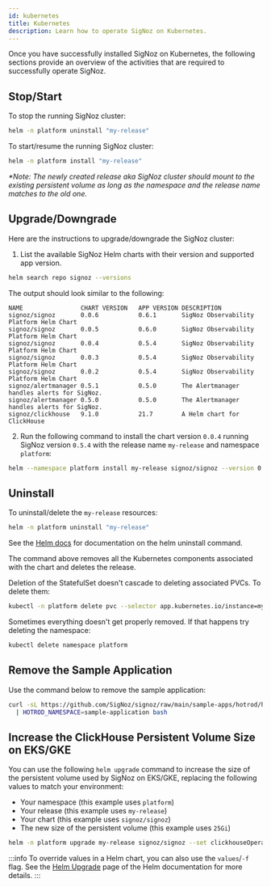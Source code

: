 ```yaml
---
id: kubernetes
title: Kubernetes
description: Learn how to operate SigNoz on Kubernetes.
---
```


Once you have successfully installed SigNoz on Kubernetes, the following sections provide an overview of the activities that are required to successfully operate SigNoz.

## Stop/Start

To stop the running SigNoz cluster:

```bash
helm -n platform uninstall "my-release"
```

To start/resume the running SigNoz cluster:

```bash
helm -n platform install "my-release"
```

_*Note: The newly created release aka SigNoz cluster should mount to the existing persistent volume as long as the *namespace* and the *release name* matches to the old one._

## Upgrade/Downgrade

Here are the instructions to upgrade/downgrade the SigNoz cluster:

1. List the available SigNoz Helm charts with their version and supported app version.
```bash
helm search repo signoz --versions
```
The output should look similar to the following:
```output
NAME               	CHART VERSION	APP VERSION	DESCRIPTION
signoz/signoz      	0.0.6        	0.6.1      	SigNoz Observability Platform Helm Chart
signoz/signoz      	0.0.5        	0.6.0      	SigNoz Observability Platform Helm Chart
signoz/signoz      	0.0.4        	0.5.4      	SigNoz Observability Platform Helm Chart
signoz/signoz      	0.0.3        	0.5.4      	SigNoz Observability Platform Helm Chart
signoz/signoz      	0.0.2        	0.5.4      	SigNoz Observability Platform Helm Chart
signoz/alertmanager	0.5.1        	0.5.0      	The Alertmanager handles alerts for SigNoz.
signoz/alertmanager	0.5.0        	0.5.0      	The Alertmanager handles alerts for SigNoz.
signoz/clickhouse  	9.1.0        	21.7       	A Helm chart for ClickHouse
```

2. Run the following command to install the chart version `0.0.4` running SigNoz version `0.5.4` with the release name `my-release` and namespace `platform`:
```bash
helm --namespace platform install my-release signoz/signoz --version 0.0.4
```

## Uninstall

To uninstall/delete the `my-release` resources:

```bash
helm -n platform uninstall "my-release"
```

See the [Helm docs](https://helm.sh/docs/helm/helm_uninstall/) for documentation on the helm uninstall command.

The command above removes all the Kubernetes components associated
with the chart and deletes the release.

Deletion of the StatefulSet doesn't cascade to deleting associated PVCs. To delete them:

```bash
kubectl -n platform delete pvc --selector app.kubernetes.io/instance=my-release
```

Sometimes everything doesn't get properly removed. If that happens try deleting the namespace:

```bash
kubectl delete namespace platform
```

## Remove the Sample Application

Use the command below to remove the sample application:

```bash
curl -sL https://github.com/SigNoz/signoz/raw/main/sample-apps/hotrod/hotrod-delete.sh \
  | HOTROD_NAMESPACE=sample-application bash
```

##  Increase the ClickHouse Persistent Volume Size on EKS/GKE

You can use the following `helm upgrade` command to increase the size of the persistent volume used by SigNoz on EKS/GKE, replacing the following values to match your environment:

- Your namespace (this example uses `platform`)
- Your release (this example uses `my-release`)
- Your chart (this example uses `signoz/signoz`)
- The new size of the persistent volume (this example uses `25Gi`)

```bash
helm -n platform upgrade my-release signoz/signoz --set clickhouseOperator.storage=25Gi
```

:::info
To override values in a Helm chart, you can also use the `values`/`-f` flag. See the [Helm Upgrade](https://helm.sh/docs/helm/helm_upgrade/) page of the Helm documentation for more details.
:::
